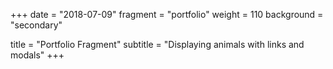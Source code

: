 +++
date = "2018-07-09"
fragment = "portfolio"
weight = 110
background = "secondary"

title = "Portfolio Fragment"
subtitle = "Displaying animals with links and modals"
+++
